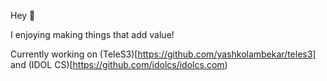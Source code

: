 Hey 👋

I enjoying making things that add value!

Currently working on (TeleS3)[https://github.com/yashkolambekar/teles3] and (IDOL CS)[https://github.com/idolcs/idolcs.com)
